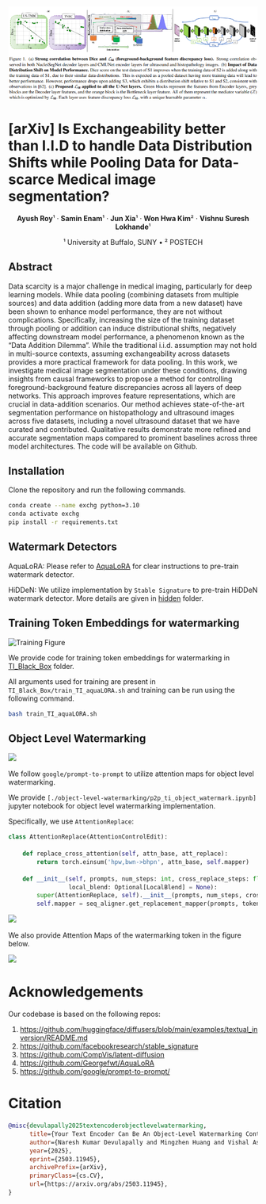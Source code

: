 <img src="./figs/teaser.png" alt="Teaser Image" width="1000">

# [arXiv] Is Exchangeability better than I.I.D to handle Data Distribution Shifts while Pooling Data for Data-scarce Medical image segmentation?

<p align="center">
  <strong>Ayush Roy</strong>¹ &middot; 
  <strong>Samin Enam</strong>¹ &middot;  
  <strong>Jun Xia</strong>¹ &middot; 
  <strong>Won Hwa Kim</strong>² &middot; 
  <strong>Vishnu Suresh Lokhande</strong>¹
</p>

<p align="center">
  ¹ University at Buffalo, SUNY &bull; ² POSTECH
</p>

## Abstract

Data scarcity is a major challenge in medical imaging, particularly for deep learning models. While data pooling (combining datasets from multiple sources) and data addition (adding more data from a new dataset) have been shown to enhance model performance, they are not without complications. Specifically, increasing the size of the training dataset through pooling or addition can induce distributional shifts, negatively affecting downstream model performance, a phenomenon known as the “Data Addition Dilemma”. While the traditional i.i.d. assumption may not hold in multi-source contexts, assuming exchangeability across datasets provides a more practical framework for data pooling. In this work, we investigate medical image segmentation under these conditions, drawing insights from causal frameworks to propose a method for controlling foreground-background feature discrepancies across all layers of deep networks. This approach improves feature representations, which are crucial in data-addition scenarios. Our method achieves state-of-the-art segmentation performance on histopathology and ultrasound images across five datasets, including a novel ultrasound dataset that we have curated and contributed. Qualitative results demonstrate more refined and accurate segmentation maps compared to prominent baselines across three model architectures. The code will be available on Github.

## Installation
Clone the repository and run the following commands.

```bash
conda create --name exchg python=3.10
conda activate exchg
pip install -r requirements.txt
```

## Watermark Detectors

AquaLoRA: Please refer to [AquaLoRA](./AquaLORA/README.md) for clear instructions to pre-train watermark detector.

HiDDeN: We utilize implementation by `Stable Signature` to pre-train HiDDeN watermark detector. More details are given in [hidden](./hidden/README.md) folder.

## Training Token Embeddings for watermarking

![Training Figure](./figs/method_final.jpeg)

We provide code for training token embeddings for watermarking in [TI_Black_Box](./TI_Black_Box/w_TI_48_bit_aquaLORA.py) folder.

All arguments used for training are present in `TI_Black_Box/train_TI_aquaLORA.sh` and training can be run using the following command.

```bash
bash train_TI_aquaLORA.sh
```

## Object Level Watermarking

![](./figs/main_qual_new.png)

We follow `google/prompt-to-prompt` to utilize attention maps for object level watermarking.

We provide `[./object-level-watermarking/p2p_ti_object_watermark.ipynb]` jupyter notebook for object level watermarking implementation.

Specifically, we use `AttentionReplace`:

```python
class AttentionReplace(AttentionControlEdit):

    def replace_cross_attention(self, attn_base, att_replace):
        return torch.einsum('hpw,bwn->bhpn', attn_base, self.mapper)
      
    def __init__(self, prompts, num_steps: int, cross_replace_steps: float, self_replace_steps: float,
                 local_blend: Optional[LocalBlend] = None):
        super(AttentionReplace, self).__init__(prompts, num_steps, cross_replace_steps, self_replace_steps, local_blend)
        self.mapper = seq_aligner.get_replacement_mapper(prompts, tokenizer).to(device)
```

![](./figs/object_output.png)

We also provide Attention Maps of the watermarking token in the figure below.

![](./figs/token_attn_map_supp-1.png)


# Acknowledgements

Our codebase is based on the following repos:

1. https://github.com/huggingface/diffusers/blob/main/examples/textual_inversion/README.md
2. https://github.com/facebookresearch/stable_signature
3. https://github.com/CompVis/latent-diffusion
4. https://github.com/Georgefwt/AquaLoRA
5. https://github.com/google/prompt-to-prompt/

# Citation


```bibtex
@misc{devulapally2025textencoderobjectlevelwatermarking,
      title={Your Text Encoder Can Be An Object-Level Watermarking Controller}, 
      author={Naresh Kumar Devulapally and Mingzhen Huang and Vishal Asnani and Shruti Agarwal and Siwei Lyu and Vishnu Suresh Lokhande},
      year={2025},
      eprint={2503.11945},
      archivePrefix={arXiv},
      primaryClass={cs.CV},
      url={https://arxiv.org/abs/2503.11945}, 
}
```
